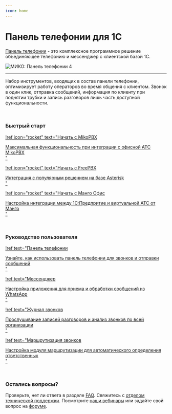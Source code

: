```yaml
---
icon: home
---
```

# Панель телефонии для 1С

[Панель телефонии](https://telefon.miko.ru) - это комплексное программное решение объединяющее телефонию и мессенджер
с клиентской базой 1С.


  <img class="miko-shadow img-zoomable" data-original="/assets/index/panel-miko2x.png"
    srcset="/assets/index/panel-miko.png 1x, /assets/index/panel-miko2x.png 2x"
    src="/assets/index/panel-miko.png" alt="МИКО: Панель телефонии 4"/>



---

Набор инструментов, входящих в состав панели телефонии, оптимизирует работу операторов во время
общения с клиентом. Звонок в один клик, отправка сообщений, информация по клиенту при поднятии
трубки и запись разговоров лишь часть доступной функциональности.

<br>

### Быстрый старт

<div class="miko-ref">

[!ref
  icon="rocket"
  text="Начать с MikoPBX<div class='subtitle text-gray-700 dark:text-dark-300'>Максимальная функциональность при интеграции с офисной АТС MikoPBX</div>"
](get-started/mikopbx.md)
</div>

<div class="miko-ref">

[!ref
icon="rocket"
text="Начать с FreePBX<div class='subtitle text-gray-700 dark:text-dark-300'>Интеграция с популярным решением на базе Asterisk</div>"
](get-started/freepbx.md)
</div>

<div class="miko-ref">

[!ref
icon="rocket"
text="Начать с Манго Офис<div class='subtitle text-gray-700 dark:text-dark-300'>Настройка интеграции между 1С:Предпритие и виртуальной АТС от Манго</div>"
](get-started/mango.md)
</div>

<br>

### Руководство пользователя

<div class="miko-ref">

[!ref
text="Панель телефонии<div class='subtitle text-gray-700 dark:text-dark-300'>Узнайте, как использовать панель телефонии для звонков и отправки сообщений</div>"
](user-guides/panel/index.md)
</div>

<div class="miko-ref">

[!ref
text="Мессенджер<div class='subtitle text-gray-700 dark:text-dark-300'>Настройка приложения для приема и обработки сообщений из WhatsApp</div>"
](user-guides/messenger/index.md)
</div>

<div class="miko-ref">

[!ref
text="Журнал звонков<div class='subtitle text-gray-700 dark:text-dark-300'>Прослушивание записей разговоров и анализ звонков по всей организации</div>"
](user-guides/journal/index.md)
</div>

<div class="miko-ref">

[!ref
text="Маршрутизация звонков<div class='subtitle text-gray-700 dark:text-dark-300'>Настройка модуля маршрутизации для автоматического определения ответственных</div>"
](user-guides/routing/index.md)
</div>

<br>

### Остались вопросы?

Проверьте, нет ли ответа в разделе [FAQ](faq/index.md).
Свяжитесь с [отделом технической поддержки](https://telefon.miko.ru/contacts/).
Посмотрите [наши вебинары](https://telefon.miko.ru/events/playback/) 
или задайте свой вопрос на [форуме](https://telefon.miko.ru/forum/).
